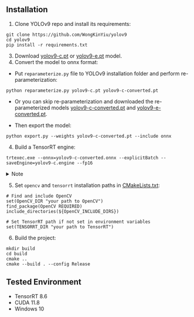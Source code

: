 ## Installation

1. Clone YOLOv9 repo and install its requirements:

``` shell
git clone https://github.com/WongKinYiu/yolov9
cd yolov9
pip install -r requirements.txt  
```

3. Download [yolov9-c.pt](https://github.com/WongKinYiu/yolov9/releases/download/v0.1/yolov9-c.pt) or [yolov9-e.pt](https://github.com/WongKinYiu/yolov9/releases/download/v0.1/yolov9-e.pt) model.
4. Convert the model to onnx format:

- Put `reparameterize.py` file to YOLOv9 installation folder and perform re-parameterization:
  
``` shell
python reparameterize.py yolov9-c.pt yolov9-c-converted.pt
```

- Or you can skip re-parameterization and downloaded the re-parameterized models [yolov9-c-converted.pt](https://github.com/WongKinYiu/yolov9/releases/download/v0.1/yolov9-c-converted.pt) and [yolov9-e-converted.pt](https://github.com/WongKinYiu/yolov9/releases/download/v0.1/yolov9-e-converted.pt).
  
- Then export the model:
  
``` shell
python export.py --weights yolov9-c-converted.pt --include onnx
```

4. Build a TensorRT engine: 

``` shell
trtexec.exe --onnx=yolov9-c-converted.onnx --explicitBatch --saveEngine=yolov9-c.engine --fp16
```
  
<details>    
<summary>Note</summary>    
`--fp16` is an optional argument for performing inference using fp16 precision.    
</details>

5. Set `opencv` and `tensorrt` installation paths in [CMakeLists.txt](https://github.com/spacewalk01/tensorrt-yolov9/blob/main/CMakeLists.txt):

```
# Find and include OpenCV
set(OpenCV_DIR "your path to OpenCV")
find_package(OpenCV REQUIRED)
include_directories(${OpenCV_INCLUDE_DIRS})

# Set TensorRT path if not set in environment variables
set(TENSORRT_DIR "your path to TensorRT")
```

6. Build the project:
   
``` shell
mkdir build
cd build
cmake ..
cmake --build . --config Release
```

## Tested Environment
   - TensorRT 8.6
   - CUDA 11.8
   - Windows 10
